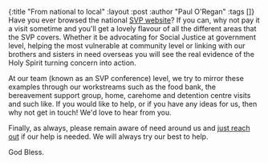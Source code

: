 {:title "From national to local"
 :layout :post
 :author "Paul O'Regan"
 :tags []}
Have you ever browsed the national [SVP website](https://www.svp.org.uk)? If you can, why not pay it a visit sometime and you'll get a lovely flavour of all the different areas that the SVP covers.
Whether it be advocating for Social Justice at government level, helping the most vulnerable at community level or linking with our brothers and sisters in need overseas you will see the real evidence of the Holy Spirit turning concern into action.

At our team (known as an SVP conference) level, we try to mirror these examples through our workstreams such as the food bank, the bereavement support group, home, carehome and detention centre visits and such like. If you would like to help, or if you have any ideas for us, then why not get in touch! We'd love to hear from you.

Finally, as always, please remain aware of need around us and [just reach out](../../pages-output/contact/) if our help is needed. We will always try our best to help.

God Bless.

